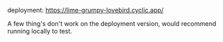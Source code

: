 deployment: https://lime-grumpy-lovebird.cyclic.app/

A few thing's don't work on the deployment version, would recommend running locally to test.
